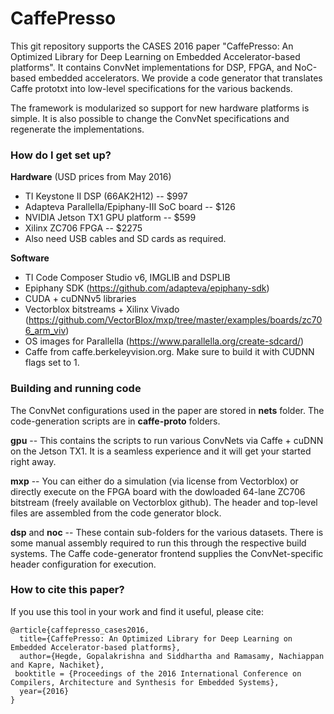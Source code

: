 # CaffePresso #

This git repository supports the CASES 2016 paper "CaffePresso: An Optimized Library for Deep Learning on Embedded Accelerator-based platforms". It contains ConvNet implementations for DSP, FPGA, and NoC-based embedded accelerators. We provide a code generator that translates Caffe prototxt into low-level specifications for the various backends.

The framework is modularized so support for new hardware platforms is simple. It is also possible to change the ConvNet specifications and regenerate the implementations.

### How do I get set up? ###

**Hardware** (USD prices from May 2016)

- TI Keystone II DSP (66AK2H12) -- $997
- Adapteva Parallella/Epiphany-III SoC board -- $126
- NVIDIA Jetson TX1 GPU platform -- $599
- Xilinx ZC706 FPGA -- $2275
- Also need USB cables and SD cards as required.

**Software**

- TI Code Composer Studio v6, IMGLIB and DSPLIB
- Epiphany SDK (https://github.com/adapteva/epiphany-sdk)
- CUDA + cuDNNv5 libraries
- Vectorblox bitstreams + Xilinx Vivado (https://github.com/VectorBlox/mxp/tree/master/examples/boards/zc706_arm_viv)
- OS images for Parallella (https://www.parallella.org/create-sdcard/)
- Caffe from caffe.berkeleyvision.org. Make sure to build it with CUDNN flags set to 1.

### Building and running code ###

The ConvNet configurations used in the paper are stored in **nets** folder. The code-generation scripts are in **caffe-proto** folders. 

**gpu** -- This contains the scripts to run various ConvNets via Caffe + cuDNN on the Jetson TX1. It is a seamless experience and it will get your started right away.

**mxp** -- You can either do a simulation (via license from Vectorblox) or directly execute on the FPGA board with the dowloaded 64-lane ZC706 bitstream (freely available on Vectorblox github). The header and top-level files are assembled from the code generator block.

**dsp** and **noc** -- These contain sub-folders for the various datasets. There is some manual assembly required to run this through the respective build systems. The Caffe code-generator frontend supplies the ConvNet-specific header configuration for execution.

### How to cite this paper? ###

If you use this tool in your work and find it useful, please cite:

```
@article{caffepresso_cases2016,
  title={CaffePresso: An Optimized Library for Deep Learning on Embedded Accelerator-based platforms},
  author={Hegde, Gopalakrishna and Siddhartha and Ramasamy, Nachiappan and Kapre, Nachiket},
 booktitle = {Proceedings of the 2016 International Conference on Compilers, Architecture and Synthesis for Embedded Systems},
  year={2016}
}
```